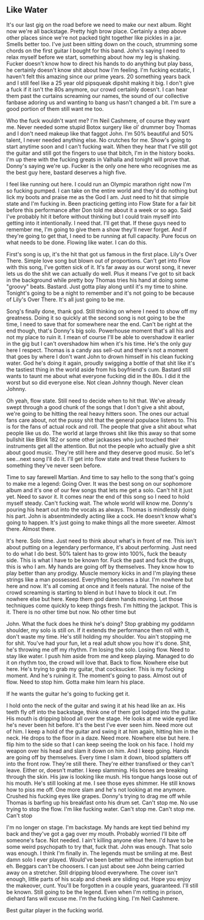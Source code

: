 ## Like Water

It's our last gig on the road before we need to make our next album. Right now we're all backstage. Pretty high brow place. Certainly a step above other places since we're not packed tight together like pickles in a jar. Smells better too. I've just been sitting down on the couch, strumming some chords on the first guitar I bought for this band. John's saying I need to relax myself before we start, something about how my leg is shaking. Fucker doesn't know how to direct his hands to do anything but play bass, he certainly doesn't know shit about how I'm feeling. I'm fucking ecstatic, I haven't felt this amazing since our prime years. 20 something years back and I still feel like a 25 year old pipsqueak dipshit making it big. I don't give a fuck if it isn't the 80s anymore, our crowd certainly doesn't. I can hear them past the curtains screaming our names, the sound of our collective fanbase adoring us and wanting to bang us hasn't changed a bit. I'm sure a good portion of them still want me too. 

Who the fuck wouldn't want me? I'm Neil Cashmere, of course they want me. Never needed some stupid Botox surgery like ol' drummer boy Thomas and I don't need makeup like that faggot John. I'm 50% beautiful and 50% talent, I never needed anything else. No crutches for me. Show's going to start anytime soon and I can't fucking wait. When they hear that I've still got the guitar and still got the fingers to use that bitch, I'm in the history books. I'm up there with the fucking greats in Valhalla and tonight will prove that. Donny's saying we're up. Fucker is the only one here who recognises me as the best guy here, bastard deserves a high five. 

I feel like running out here. I could run an Olympic marathon right now I'm so fucking pumped. I can take on the entire world and they'd do nothing but lick my boots and praise me as the God I am. Just need to hit that simple state and I'm fucking in. Been practicing getting into Flow State for a fair bit before this performance after Don told me about it a week or so ago. Said I've probably hit it before without thinking but I could train myself into getting into it intentionally. I need that. I'll get that. If these guys need to remember me, I'm going to give them a show they'll never forget. And if they're going to get that, I need to be running at full capacity. Pure focus on what needs to be done. Flowing like water. I can do this.

First's song is up, it's the hit that got us famous in the first place. Lily's Over There. Simple love song but blown out of proportions. Can't get into Flow with this song, I've gotten sick of it. It's far away as our worst song, it never lets us do the shit we can actually do well. Plus it means I've got to sit back in the background while pretty boy Thomas tries his hand at doing some "groovy" beats. Bastard. Just gotta play along until it's my time to shine. Tonight's going to be a night to remember and it's not going to be because of Lily's Over There. It's all just going to be me. 

Song's finally done, thank god. Still thinking on where I need to show off my greatness. Doing it so quickly at the second song is not going to be the time, I need to save that for somewhere near the end. Can't be right at the end though, that's Donny's big solo. Powerhouse moment that's all his and not my place to ruin it. I mean of course I'll be able to overshadow it earlier in the gig but I can't overshadow him when it's his time. He's the only guy here I respect. Thomas is a candy ass sell-out and there's not a moment that goes by where I don't want John to drown himself in his clean fucking water. God he's doing it again, proudly swigging a bottle of that shit like it's the tastiest thing in the world aside from his boyfriend's cum. Bastard still wants to taunt me about what everyone fucking did in the 80s. I did it the worst but so did everyone else. Not clean Johnny though. Never clean Johnny.

Oh yeah, flow state. Still need to decide when to hit that. We've already swept through a good chunk of the songs that I don't give a shit about, we're going to be hitting the real heavy hitters soon. The ones our actual fans care about, not the pussy shit that the general populace listens to. This is for the fans of actual rock and roll. The people that give a shit about what people like us do. The world at large throws shit like this away so that some bullshit like Blink 182 or some other jackasses who just touched their instruments get all the attention. But not the people who actually give a shit about good music. They're still here and they deserve good music. So let's see...next song I'll do it. I'll get into flow state and treat these fuckers to something they've never seen before.

Time to say farewell Martian. And time to say hello to the song that's going to make me a legend: Going Over. It was the best song on our sophomore album and it's one of our few songs that lets me get a solo. Can't hit it just yet. Need to savor it. It comes near the end of this song so I need to hold myself steady. Can't fucking wait. The whole world will know me. Donny's pouring his heart out into the vocals as always. Thomas is mindlessly doing his part. John is absentmindedly acting like a cock. He doesn't know what's going to happen. It's just going to make things all the more sweeter. Almost there. Almost there.

It's here. Solo time. Just need to think about what's in front of me. This isn't about putting on a legendary performance, it's about performing. Just need to do what I do best. 50% talent has to grow into 100%, fuck the beauty side. This is what I have to be known for. Fuck the past and fuck the drugs, this is who I am. My hands are going off by themselves. They know how to play better than any prodigy. Muscle memory kicks in and I'm playing these strings like a man possessed. Everything becomes a blur. I'm nowhere but here and now. It's all coming at once and it feels natural. The noise of the crowd screaming is starting to blend in but I have to block it out. I'm nowhere else but here. Keep them god damn hands moving. Let those techniques come quickly to keep things fresh. I'm hitting the jackpot. This is it. There is no other time but now. No other time but

John. What the fuck does he think he's doing? Stop grabbing my goddamn shoulder, my solo is still on. If it extends the performance then roll with it, don't waste my time. He's still holding my shoulder. You ain't stopping me for shit. You've had your fun, let a real adult show you how it's done. Shit, he's throwing me off my rhythm. I'm losing the solo. Losing flow. Need to stay like water. I push him aside from me and keep playing. Managed to do it on rhythm too, the crowd will love that. Back to flow. Nowhere else but here. He's trying to grab my guitar, that cocksucker. This is my fucking moment. And he's ruining it. The moment's going to pass. Almost out of flow. Need to stop him. Gotta make him learn his place.

If he wants the guitar he's going to fucking get it.

I hold onto the neck of the guitar and swing it at his head like an ax. His teeth fly off into the backstage, think one of them got lodged into the guitar. His mouth is dripping blood all over the stage. He looks at me wide eyed like he's never been hit before. It's the best I've ever seen him. Need more out of him. I keep a hold of the guitar and swing it at him again, hitting him in the neck. He drops to the floor in a daze. Need more. Nowhere else but here. I flip him to the side so that I can keep seeing the look on his face. I hold my weapon over his head and slam it down on him. And I keep going. Hands are going off by themselves. Every time I slam it down, blood splatters off into the front row. They're still there. They're either transfixed or they can't leave. Either or, doesn't matter. I keep slamming. His bones are breaking through the skin. His jaw is looking like mush. His tongue hangs loose out of his mouth. He's still looking at me. I see those eyes shimmer. He still knows how to piss me off. One more slam and he's not looking at me anymore. Crushed his fucking eyes like grapes. Donny's trying to drag me off while Thomas is barfing up his breakfast onto his drum set. Can't stop me. No use trying to stop the flow. I'm like fucking water. Can't stop me. Can't stop me. Can't stop

I'm no longer on stage. I'm backstage. My hands are kept tied behind my back and they've got a gag over my mouth. Probably worried I'll bite off someone's face. Not needed. I ain't killing anyone else here. I'd have to be some weird psychopath to try that, fuck that. John was enough. That solo was enough. I think I'm finally in. The legends must be smiling at me. Best damn solo I ever played. Would've been better without the interruption but eh. Beggars can't be choosers. I can just about see John being carried away on a stretcher. Still dripping blood everywhere. The cover isn't enough, little parts of his scalp and cheek are sliding out. Hope you enjoy the makeover, cunt. You'll be forgotten in a couple years, guaranteed. I'll still be known. Still going to be the legend. Even when I'm rotting in prison, diehard fans will excuse me. I'm the fucking king. I'm Neil Cashmere.

Best guitar player in the fucking world.